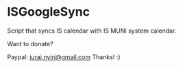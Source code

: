 ISGoogleSync
============

Script that syncs IS calendar with IS MUNI system calendar.

Want to donate?

Paypal: juraj.nyiri@gmail.com 
Thanks! :)
